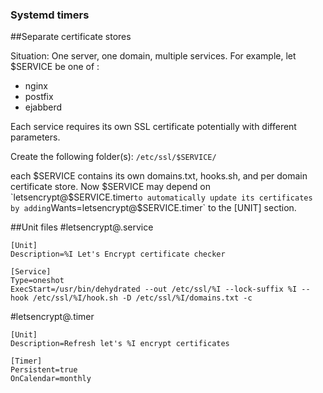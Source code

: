 ### Systemd timers

##Separate certificate stores

Situation: One server, one domain, multiple services.
For example, let $SERVICE be one of : 
- nginx 
- postfix 
- ejabberd

Each service requires its own SSL certificate potentially with different parameters.

Create the following folder(s):
`/etc/ssl/$SERVICE/`


each $SERVICE contains its own domains.txt, hooks.sh, and per domain certificate store.
Now $SERVICE may depend on `letsencrypt@$SERVICE.timer` to automatically update its certificates by
adding `Wants=letsencrypt@$SERVICE.timer` to the [UNIT] section.

##Unit files
#letsencrypt@.service
```
[Unit]
Description=%I Let's Encrypt certificate checker

[Service]
Type=oneshot
ExecStart=/usr/bin/dehydrated --out /etc/ssl/%I --lock-suffix %I --hook /etc/ssl/%I/hook.sh -D /etc/ssl/%I/domains.txt -c
```

#letsencrypt@.timer
```
[Unit]
Description=Refresh let's %I encrypt certificates

[Timer]
Persistent=true
OnCalendar=monthly
```

